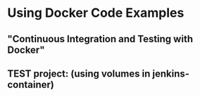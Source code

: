 # Using Docker Code Examples
## "Continuous Integration and Testing with Docker"
## TEST project: (using volumes in jenkins-container)

